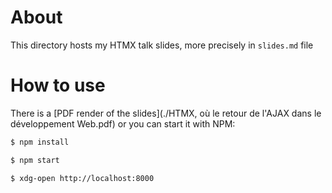 # About

This directory hosts my HTMX talk slides, more precisely in `slides.md` file

# How to use

There is a [PDF render of the slides](./HTMX, où le retour de l'AJAX dans le développement Web.pdf) or you can start it with NPM:

```bash
$ npm install

$ npm start

$ xdg-open http://localhost:8000
```
